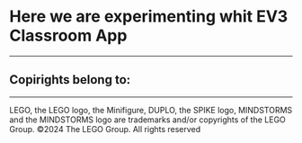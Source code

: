 <h1>Here we are experimenting whit EV3 Classroom App</h1>
<hr>
<h2>Copirights belong to:</h2>
<hr>
LEGO, the LEGO logo, the Minifigure, DUPLO, the SPIKE logo, MINDSTORMS and the MINDSTORMS logo are trademarks and/or copyrights of the LEGO Group. ©2024 The LEGO Group. All rights reserved
